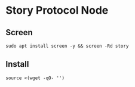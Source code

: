 #  Story Protocol Node

## Screen
```
sudo apt install screen -y && screen -Rd story
```

## Install
```
source <(wget -qO- '')
```
